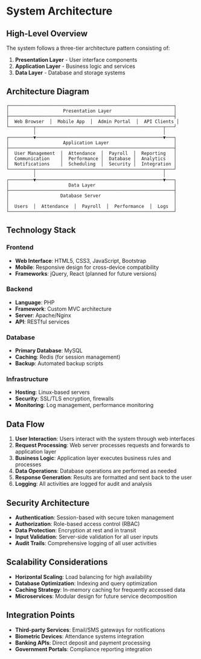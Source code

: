# System Architecture

## High-Level Overview

The system follows a three-tier architecture pattern consisting of:
1. **Presentation Layer** - User interface components
2. **Application Layer** - Business logic and services
3. **Data Layer** - Database and storage systems

## Architecture Diagram

```
┌─────────────────────────────────────────────────────────────┐
│                    Presentation Layer                       │
├─────────────────────────────────────────────────────────────┤
│  Web Browser  │  Mobile App  │  Admin Portal  │  API Clients │
└─────────┬───────────────────────────────────────────────┬───┘
          │                                               │
┌─────────▼───────────────────────────────────────────────▼───┐
│                    Application Layer                        │
├─────────────────────────────────────────────────────────────┤
│  User Management  │  Attendance  │  Payroll  │  Reporting   │
│  Communication    │  Performance │  Database │  Analytics   │
│  Notifications    │  Scheduling  │  Security │  Integration │
└─────────┬───────────────────────────────────────────────┬───┘
          │                                               │
┌─────────▼───────────────────────────────────────────────▼───┐
│                      Data Layer                             │
├─────────────────────────────────────────────────────────────┤
│                   Database Server                           │
│                                                             │
│  Users  │  Attendance  │  Payroll  │  Performance  │  Logs  │
└─────────────────────────────────────────────────────────────┘
```

## Technology Stack

### Frontend
- **Web Interface**: HTML5, CSS3, JavaScript, Bootstrap
- **Mobile**: Responsive design for cross-device compatibility
- **Frameworks**: jQuery, React (planned for future versions)

### Backend
- **Language**: PHP
- **Framework**: Custom MVC architecture
- **Server**: Apache/Nginx
- **API**: RESTful services

### Database
- **Primary Database**: MySQL
- **Caching**: Redis (for session management)
- **Backup**: Automated backup scripts

### Infrastructure
- **Hosting**: Linux-based servers
- **Security**: SSL/TLS encryption, firewalls
- **Monitoring**: Log management, performance monitoring

## Data Flow

1. **User Interaction**: Users interact with the system through web interfaces
2. **Request Processing**: Web server processes requests and forwards to application layer
3. **Business Logic**: Application layer executes business rules and processes
4. **Data Operations**: Database operations are performed as needed
5. **Response Generation**: Results are formatted and sent back to the user
6. **Logging**: All activities are logged for audit and analysis

## Security Architecture

- **Authentication**: Session-based with secure token management
- **Authorization**: Role-based access control (RBAC)
- **Data Protection**: Encryption at rest and in transit
- **Input Validation**: Server-side validation for all user inputs
- **Audit Trails**: Comprehensive logging of all user activities

## Scalability Considerations

- **Horizontal Scaling**: Load balancing for high availability
- **Database Optimization**: Indexing and query optimization
- **Caching Strategy**: In-memory caching for frequently accessed data
- **Microservices**: Modular design for future service decomposition

## Integration Points

- **Third-party Services**: Email/SMS gateways for notifications
- **Biometric Devices**: Attendance systems integration
- **Banking APIs**: Direct deposit and payment processing
- **Government Portals**: Compliance reporting integration